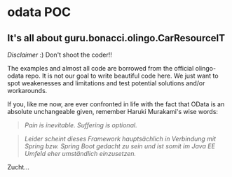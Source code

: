 # odata POC


It's all about guru.bonacci.olingo.CarResourceIT
-------------

*Disclaimer* :) 
Don't shoot the coder!!

The examples and almost all code are borrowed from the official olingo-odata repo.
It is not our goal to write beautiful code here. We just want to spot weakenesses and limitations and test potential solutions and/or workarounds.

If you, like me now, are ever confronted in life with the fact that OData is an absolute unchangeable given, remember Haruki Murakami's wise words:
> *Pain is inevitable. Suffering is optional.* 


> *Leider scheint dieses Framework hauptsächlich in Verbindung mit Spring bzw. Spring Boot gedacht zu sein und ist somit im Java EE Umfeld eher umständlich einzusetzen.*

Zucht...
